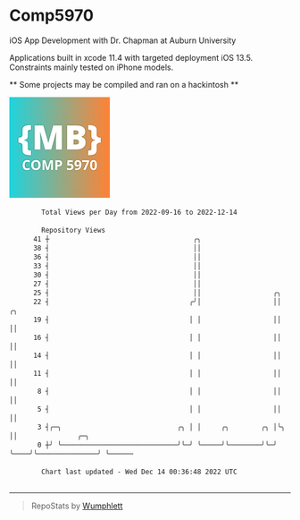 # Comp5970
iOS App Development with Dr. Chapman at Auburn University

Applications built in xcode 11.4 with targeted deployment iOS 13.5.
Constraints mainly tested on iPhone models.

** Some projects may be compiled and ran on a hackintosh **

![App Icon](https://github.com/MatthewBentz/Comp5970/blob/master/Assignment1a-mlb0119/Assignment1a-mlb0119/Assets.xcassets/AppIcon.appiconset/180.png)

```
        Total Views per Day from 2022-09-16 to 2022-12-14

        Repository Views
      41 ┼                                    ╭╮
      38 ┤                                    ││
      36 ┤                                    ││
      33 ┤                                    ││
      30 ┤                                    ││
      27 ┤                                    ││
      25 ┤                                    ││                  ╭╮
      22 ┤                                   ╭╯│                  ││     ╭╮
      19 ┤                                   │ │                  ││     ││
      16 ┤                                   │ │                  ││     ││
      14 ┤                                   │ │                  ││     ││
      11 ┤                                   │ │                  ││     ││
       8 ┤                                   │ │                  ││     ││
       5 ┤                                   │ │                  ││     ││
       3 ┤╭─╮                             ╭╮ │ │     ╭╮        ╭╮ │╰╮    ││               ╭─╮
       0 ┼╯ ╰─────────────────────────────╯╰─╯ ╰─────╯╰────────╯╰─╯ ╰────╯╰───────────────╯ ╰──────

        Chart last updated - Wed Dec 14 00:36:48 2022 UTC
        
```

---

> RepoStats by [Wumphlett](https://github.com/Wumphlett)

